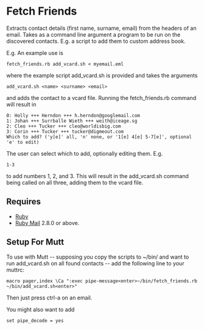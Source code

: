 # Fetch Friends

Extracts contact details (first name, surname, email) from the headers of an
email.  Takes as a command line argument a program to be run on the discovered
contacts.  E.g. a script to add them to custom address book.

E.g.  An example use is

    fetch_friends.rb add_vcard.sh < myemail.eml

where the example script add_vcard.sh is provided and takes the arguments

    add_vcard.sh <name> <surname> <email>

and adds the contact to a vcard file.  Running the fetch_friends.rb command will
result in

    0: Holly +++ Herndon +++ h.herndon@googlemail.com
    1: Johan +++ Surrballe Wieth +++ weith@iceage.sg
    2: Cleo +++ Tucker +++ cleo@worldisbig.com
    3: Corin +++ Tucker +++ tucker@digmeout.com
    Which to add? ('y[e]' all, 'n' none, or '1[e] 4[e] 5-7[e]', optional 'e' to edit)

The user can select which to add, optionally editing them.  E.g.

    1-3

to add numbers 1, 2, and 3.  This will result in the add_vcard.sh command being
called on all three, adding them to the vcard file.

## Requires 

* [Ruby](https://www.ruby-lang.org/)
* [Ruby Mail](https://rubygems.org/gems/mail/versions/2.8.0) 2.8.0 or above.

## Setup For Mutt

To use with Mutt -- supposing you copy the scripts to ~/bin/ and want to run
add_vcard.sh on all found contacts -- add the following line to your muttrc:

    macro pager,index \Ca ":exec pipe-message<enter>~/bin/fetch_friends.rb ~/bin/add_vcard.sh<enter>"

Then just press ctrl-a on an email.

You might also want to add

    set pipe_decode = yes
